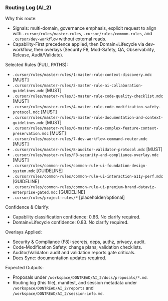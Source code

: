 ### Routing Log (AI_2)

Why this route:
- Signals: multi-domain, governance emphasis, explicit request to align with `.cursor/rules/master-rules`, `.cursor/rules/common-rules`, and `.cursor/dev-workflow` without external reads.
- Capability-First precedence applied, then Domain×Lifecycle via dev-workflow, then overlays (Security F8, Mod-Safety, QA, Observability, Release, Audit/Validate).

Selected Rules (FULL PATHS):
- `.cursor/rules/master-rules/1-master-rule-context-discovery.mdc` [MUST]
- `.cursor/rules/master-rules/2-master-rule-ai-collaboration-guidelines.mdc` [MUST]
- `.cursor/rules/master-rules/3-master-rule-code-quality-checklist.mdc` [MUST]
- `.cursor/rules/master-rules/4-master-rule-code-modification-safety-protocol.mdc` [MUST]
- `.cursor/rules/master-rules/5-master-rule-documentation-and-context-guidelines.mdc` [MUST]
- `.cursor/rules/master-rules/6-master-rule-complex-feature-context-preservation.mdc` [MUST]
- `.cursor/rules/master-rules/7-dev-workflow-command-router.mdc` [MUST]
- `.cursor/rules/master-rules/8-auditor-validator-protocol.mdc` [MUST]
- `.cursor/rules/master-rules/F8-security-and-compliance-overlay.mdc` [MUST]
- `.cursor/rules/common-rules/common-rule-ui-foundation-design-system.mdc` [GUIDELINE]
- `.cursor/rules/common-rules/common-rule-ui-interaction-a11y-perf.mdc` [GUIDELINE]
- `.cursor/rules/common-rules/common-rule-ui-premium-brand-dataviz-enterprise-gated.mdc` [GUIDELINE]
- `.cursor/rules/project-rules/*` [placeholder/optional]

Confidence & Clarify:
- Capability classification confidence: 0.86. No clarify required.
- Domain×Lifecycle confidence: 0.83. No clarify required.

Overlays Applied:
- Security & Compliance (F8): secrets, deps, authz, privacy, audit.
- Code-Modification Safety: change plans; validation checklists.
- Auditor/Validator: audit and validation reports gate criticals.
- Docs Sync: documentation updates required.

Expected Outputs:
- Proposals under `/workspace/DONTREAD/AI_2/docs/proposals/*.md`.
- Routing log (this file), manifest, and session metadata under `/workspace/DONTREAD/AI_2/reports` and `/workspace/DONTREAD/AI_2/session-info.md`.
